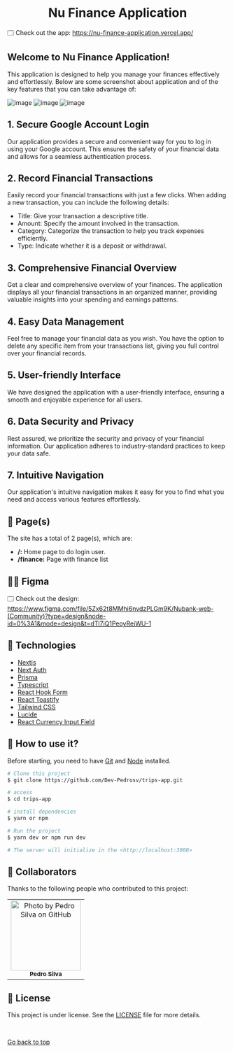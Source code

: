 <h1 align="center"> Nu Finance Application </h1>

🗔 Check out the app: https://nu-finance-application.vercel.app/

## Welcome to Nu Finance Application!
This application is designed to help you manage your finances effectively and effortlessly. Below are some screenshot about application and of the key features that you can take advantage of:

![image](https://github.com/Dev-Pedrosv/nu-finance/assets/82785683/abf2c68d-c83e-4729-a4aa-e947da9cd029)
![image](https://github.com/Dev-Pedrosv/nu-finance/assets/82785683/f41a51df-38ae-4719-964c-c45dec51a4ba)
![image](https://github.com/Dev-Pedrosv/nu-finance/assets/82785683/32a900ef-0ad5-44fa-98c9-4aaaaceb7860)

##  1. Secure Google Account Login
Our application provides a secure and convenient way for you to log in using your Google account. This ensures the safety of your financial data and allows for a seamless authentication process.

##  2. Record Financial Transactions
Easily record your financial transactions with just a few clicks. When adding a new transaction, you can include the following details:

- Title: Give your transaction a descriptive title.
- Amount: Specify the amount involved in the transaction.
- Category: Categorize the transaction to help you track expenses efficiently.
- Type: Indicate whether it is a deposit or withdrawal.

## 3. Comprehensive Financial Overview
Get a clear and comprehensive overview of your finances. The application displays all your financial transactions in an organized manner, providing valuable insights into your spending and earnings patterns.

## 4. Easy Data Management
Feel free to manage your financial data as you wish. You have the option to delete any specific item from your transactions list, giving you full control over your financial records.

## 5. User-friendly Interface
We have designed the application with a user-friendly interface, ensuring a smooth and enjoyable experience for all users.

## 6. Data Security and Privacy
Rest assured, we prioritize the security and privacy of your financial information. Our application adheres to industry-standard practices to keep your data safe.

## 7. Intuitive Navigation
Our application's intuitive navigation makes it easy for you to find what you need and access various features effortlessly.

## 📁 Page(s)

The site has a total of 2 page(s), which are:

- **/:** Home page to do login user.
- **/finance:** Page with finance list

## 👨‍🎨 Figma

🗔 Check out the design: https://www.figma.com/file/5Zx62t8MMhi6nvdzPLGm9K/Nubank-web-(Community)?type=design&node-id=0%3A1&mode=design&t=dTl7iQ1PeoyReiWU-1

## 🚀 Technologies
- [Nextjs](https://nextjs.org/)
- [Next Auth](https://next-auth.js.org/)
- [Prisma](https://www.prisma.io/)
- [Typescript](https://www.typescriptlang.org/)
- [React Hook Form](https://react-hook-form.com/)
- [React Toastify](https://fkhadra.github.io/react-toastify/introduction)
- [Tailwind CSS](https://tailwindcss.com/)
- [Lucide](https://lucide.dev/)
- [React Currency Input Field](https://www.npmjs.com/package/react-currency-input-field)


## :closed_book: How to use it?

Before starting, you need to have [Git](https://git-scm.com) and [Node](https://nodejs.org/en/) installed.

```bash
# Clone this project
$ git clone https://github.com/Dev-Pedrosv/trips-app.git

# access
$ cd trips-app

# install dependencies
$ yarn or npm

# Run the project
$ yarn dev or npm run dev

# The server will initialize in the <http://localhost:3000>
```

## 🤝 Collaborators

Thanks to the following people who contributed to this project:

<table>
  <tr>
    <td align="center">
      <a href="#">
        <img src="https://avatars.githubusercontent.com/u/82785683?v=4" width="160px;" alt="Photo by Pedro Silva on GitHub"/><br>
        <sub>
          <b>Pedro Silva</b>
        </sub>
      </a>
    </all>
  </tr>
</table>

## 📝 License

This project is under license. See the [LICENSE](LICENSE.md) file for more details.

&#xa0;

<a href="#top">Go back to top</a>

